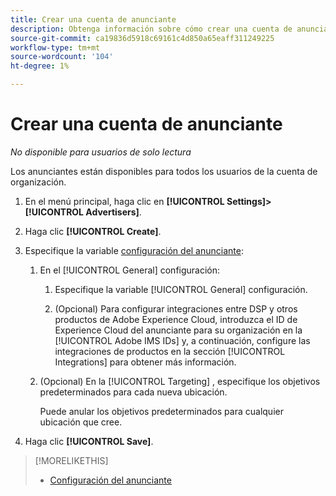 ```yaml
---
title: Crear una cuenta de anunciante
description: Obtenga información sobre cómo crear una cuenta de anunciante.
source-git-commit: ca19836d5918c69161c4d850a65eaff311249225
workflow-type: tm+mt
source-wordcount: '104'
ht-degree: 1%

---
```


# Crear una cuenta de anunciante

*No disponible para usuarios de solo lectura*

Los anunciantes están disponibles para todos los usuarios de la cuenta de organización.

1. En el menú principal, haga clic en **[!UICONTROL Settings]>[!UICONTROL Advertisers]**.

1. Haga clic **[!UICONTROL Create]**.

1. Especifique la variable [configuración del anunciante](advertiser-settings.md):

   1. En el [!UICONTROL General] configuración:

      1. Especifique la variable [!UICONTROL General] configuración.

      1. (Opcional) Para configurar integraciones entre DSP y otros productos de Adobe Experience Cloud, introduzca el ID de Experience Cloud del anunciante para su organización en la [!UICONTROL Adobe IMS IDs] y, a continuación, configure las integraciones de productos en la sección [!UICONTROL Integrations] para obtener más información.
   1. (Opcional) En la [!UICONTROL Targeting] , especifique los objetivos predeterminados para cada nueva ubicación.

      Puede anular los objetivos predeterminados para cualquier ubicación que cree.


1. Haga clic **[!UICONTROL Save]**.

>[!MORELIKETHIS]
>
>* [Configuración del anunciante](/help/dsp/admin/advertiser-settings.md)

